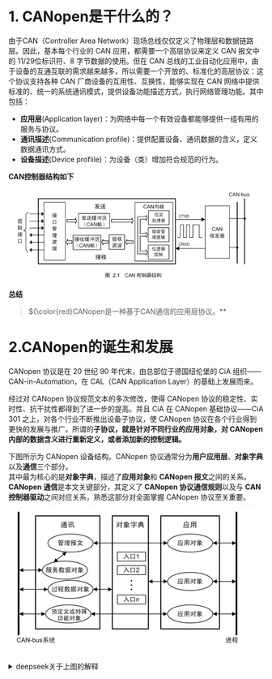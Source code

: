 # 1. CANopen是干什么的？

由于CAN（Controller Area Network）现场总线仅仅定义了物理层和数据链路层。因此，基本每个行业的 CAN 应用，都需要一个高层协议来定义 CAN 报文中的 11/29位标识符、8 字节数据的使用。但在 CAN 总线的工业自动化应用中，由于设备的互通互联的需求越来越多，所以需要一个开放的、标准化的高层协议：这个协议支持各种 CAN 厂商设备的互用性、互换性，能够实现在 CAN 网络中提供标准的、统一的系统通讯模式，提供设备功能描述方式，执行网络管理功能。其中包括：
- **应用层**(Application layer)：为网络中每一个有效设备都能够提供一组有用的服务与协议。
- **通讯描述**(Communication profile)：提供配置设备、通讯数据的含义，定义数据通讯方式。
- **设备描述**(Device proflile)：为设备（类）增加符合规范的行为。

**CAN控制器结构如下**
<div><img src = "./images/1-CAN控制器结构.png"></div>

**总结**
> ${\color{red}CANopen是一种基于CAN通信的应用层协议。** 

# 2.CANopen的诞生和发展

CANopen 协议是在 20 世纪 90 年代末，由总部位于德国纽伦堡的 CiA 组织——CAN-in-Automation，在 CAL（CAN Application Layer）的基础上发展而来。

经过对 CANopen 协议规范文本的多次修改，使得 CANopen 协议的稳定性、实时性、抗干扰性都得到了进一步的提高。并且 CiA 在 CANopen 基础协议——CiA 301 之上，对各个行业不断推出设备子协议，使 CANopen 协议在各个行业得到更快的发展与推广。所谓的**子协议，就是针对不同行业的应用对象，对 CANopen 内部的数据含义进行重新定义，或者添加新的控制逻辑。**
 
下图所示为 CANopen 设备结构。CANopen 协议通常分为**用户应用层**、**对象字典**以及**通信**三个部分。  
其中最为核心的是**对象字典**，描述了**应用对象**和 **CANopen 报文**之间的关系。  
**CANopen 通信**是本文关键部分，其定义了 **CANopen 协议通信规则**以及与 **CAN 控制器驱动**之间对应关系，熟悉这部分对全面掌握 CANopen 协议至关重要。

<div><img src = "./images/1-CANopen设备结构.png"></div>

<br/>

<details><summary>deepseek关于上图的解释</summary>

# CANopen设备结构解析

## 1. 通信层（通讯）
- **管理报文**  
  用于网络管理（如节点启停、状态监控）。
- **服务数据对象（SDO）**  
  通过客户端/服务器模式实现设备参数的读写（如配置参数）。
- **过程数据对象（PDO）**  
  用于实时数据传输（如传感器数据或控制信号）。
- **预定义或特殊功能对象**  
  包括同步（SYNC）、紧急报文（EMCY）、时间戳（TIME）等特殊功能。

---

## 2. 对象字典（核心数据库）
- **功能**  
  存储设备的所有配置参数、数据类型及通信对象（如SDO、PDO的映射关系）。
- **结构**  
  每个参数通过“索引+子索引”唯一标识，支持动态配置。

---

## 3. 应用层
- **应用对象**  
  设备的具体功能模块（如电机控制、传感器采集）。
- **入口（入口1~n）**  
  定义应用对象与对象字典之间的接口，通过索引访问对象字典中的参数。
- **进程**  
  实际执行应用逻辑（如数据处理、算法运行）。

---

## 4. CAN总线系统
- 物理层与数据链路层，实现设备间的数据帧传输（基于CAN协议）。

---

## 交互流程
1. **通信层**通过SDO/PDO与**对象字典**交互（如SDO配置参数，PDO传输实时数据）。
2. **对象字典**为**应用对象**提供参数支持，通过入口实现数据读写。
3. **应用对象**驱动底层进程执行具体功能，结果通过CAN总线发送或接收。

---

## 关键点
- **标准化结构**  
  CANopen通过对象字典统一管理设备参数，实现设备互操作性。
- **实时性**  
  PDO直接映射到对象字典，无需协议解析，满足实时需求。
- **灵活性**  
  预定义对象（如SYNC、EMCY）支持复杂网络功能（同步、故障通知）。

---

此图清晰地展示了CANopen设备从通信到应用的分层架构，是理解其协议实现和设备开发的基础。
</details>
